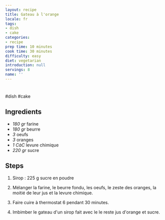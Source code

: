 ```yaml
---
layout: recipe
title: Gateau à l'orange
locale: fr
tags:
- dish
- cake
categories:
- recipe
prep time: 10 minutes
cook time: 30 minutes
difficulty: easy
diet: vegetarian
introduction: null
servings: 8
name: ''
---
```


#

#dish #cake

## Ingredients

- *180 gr* farine
- *180 gr* beurre
- *3* oeufs
- *3* oranges
- *1 CàC* levure chimique
- *220 gr* sucre

## Steps

1. Sirop : 225 g sucre en poudre

2. Mélanger la farine, le beurre fondu, les oeufs, le zeste des oranges, la
moitié de leur jus et la levure chimique.

3. Faire cuire à thermostat 6 pendant 30 minutes.

4. Imbimber le gateau d'un sirop fait avec le le reste jus d'orange et sucre.
